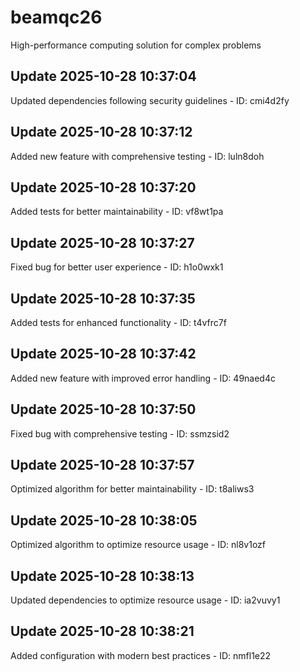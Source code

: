 # beamqc26
High-performance computing solution for complex problems

## Update 2025-10-28 10:37:04
Updated dependencies following security guidelines - ID: cmi4d2fy


## Update 2025-10-28 10:37:12
Added new feature with comprehensive testing - ID: luln8doh


## Update 2025-10-28 10:37:20
Added tests for better maintainability - ID: vf8wt1pa


## Update 2025-10-28 10:37:27
Fixed bug for better user experience - ID: h1o0wxk1


## Update 2025-10-28 10:37:35
Added tests for enhanced functionality - ID: t4vfrc7f


## Update 2025-10-28 10:37:42
Added new feature with improved error handling - ID: 49naed4c


## Update 2025-10-28 10:37:50
Fixed bug with comprehensive testing - ID: ssmzsid2


## Update 2025-10-28 10:37:57
Optimized algorithm for better maintainability - ID: t8aliws3


## Update 2025-10-28 10:38:05
Optimized algorithm to optimize resource usage - ID: nl8v1ozf


## Update 2025-10-28 10:38:13
Updated dependencies to optimize resource usage - ID: ia2vuvy1


## Update 2025-10-28 10:38:21
Added configuration with modern best practices - ID: nmfl1e22


